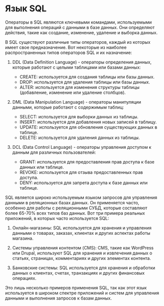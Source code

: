 # Язык SQL

Операторы в SQL являются ключевыми командами, используемыми для выполнения операций с данными в базе данных. Они определяют действия, такие как создание, изменение, удаление и выборка данных.

В SQL существуют различные типы операторов, каждый из которых имеет свое предназначение. Вот некоторые из наиболее распространенных типов операторов SQL и их назначение:

1. DDL (Data Definition Language) - операторы определения данных, которые работают с целыми таблицами или базами данных:
   - CREATE: используется для создания таблицы или базы данных.
   - DROP: используется для удаления таблицы или базы данных.
   - ALTER: используется для изменения структуры таблицы (добавление, изменение или удаление столбцов).

2. DML (Data Manipulation Language) - операторы манипуляции данными, которые работают с содержимым таблиц:
   - SELECT: используется для выборки данных из таблицы.
   - INSERT: используется для добавления новых записей в таблицу.
   - UPDATE: используется для обновления существующих данных в таблице.
   - DELETE: используется для удаления данных из таблицы.

3. DCL (Data Control Language) - операторы управления доступом к данным для различных пользователей:
   - GRANT: используется для предоставления прав доступа к базе данных или таблице.
   - REVOKE: используется для отзыва предоставленных прав доступа.
   - DENY: используется для запрета доступа к базе данных или таблице.

SQL является широко используемым языком запросов для управления данными в реляционных базах данных. Он применяется часто, особенно для работы с реляционными СУБД, которые составляют более 65-70% всех типов баз данных. Вот три примера реальных приложений, в которых часто используется SQL:

1. Онлайн-магазины: SQL используется для хранения и управления данными о товарах, заказах, клиентах и других аспектах работы магазина.

2. Системы управления контентом (CMS): CMS, такие как WordPress или Drupal, используют SQL для хранения и извлечения данных о статьях, страницах, комментариях и других элементах контента.

3. Банковские системы: SQL используется для хранения и обработки данных о клиентах, счетах, транзакциях и других финансовых операциях.

Это лишь несколько примеров применения SQL, так как этот язык используется в широком спектре приложений и систем для управления данными и выполнения запросов к базам данных.